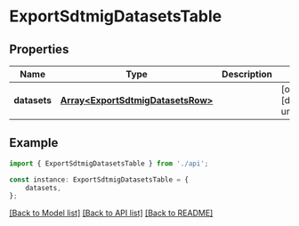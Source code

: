 # ExportSdtmigDatasetsTable


## Properties

Name | Type | Description | Notes
------------ | ------------- | ------------- | -------------
**datasets** | [**Array&lt;ExportSdtmigDatasetsRow&gt;**](ExportSdtmigDatasetsRow.md) |  | [optional] [default to undefined]

## Example

```typescript
import { ExportSdtmigDatasetsTable } from './api';

const instance: ExportSdtmigDatasetsTable = {
    datasets,
};
```

[[Back to Model list]](../README.md#documentation-for-models) [[Back to API list]](../README.md#documentation-for-api-endpoints) [[Back to README]](../README.md)
